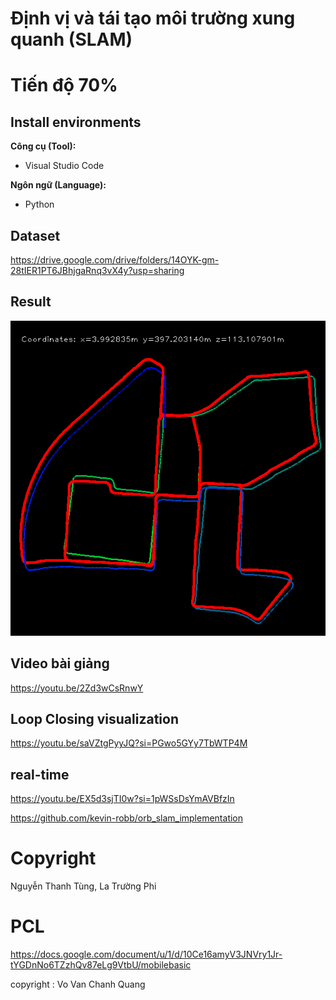 # Định vị và tái tạo môi trường xung quanh (SLAM)
# Tiến độ 70%
## Install environments
**Công cụ (Tool):**<br>
* Visual Studio Code

**Ngôn ngữ (Language):**<br>
* Python
## Dataset
https://drive.google.com/drive/folders/14OYK-gm-28tIER1PT6JBhjgaRnq3vX4y?usp=sharing
## Result
<p align="center" >
   <img src="https://github.com/jason11501/ADIP/blob/main/map.png" ><br>
</p>

## Video bài giảng
https://youtu.be/2Zd3wCsRnwY

## Loop Closing visualization
https://youtu.be/saVZtgPyyJQ?si=PGwo5GYy7TbWTP4M

## real-time
https://youtu.be/EX5d3sjTI0w?si=1pWSsDsYmAVBfzIn

https://github.com/kevin-robb/orb_slam_implementation

# Copyright
Nguyễn Thanh Tùng, La Trường Phi

# PCL
https://docs.google.com/document/u/1/d/10Ce16amyV3JNVry1Jr-tYGDnNo6TZzhQv87eLg9VtbU/mobilebasic

copyright : Vo Van Chanh Quang
